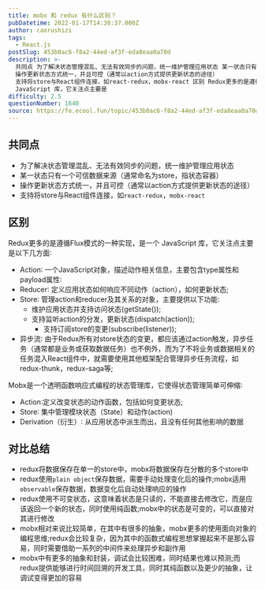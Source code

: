```yaml
---
title: mobx 和 redux 有什么区别？
pubDatetime: 2022-01-17T14:30:37.000Z
author: caorushizi
tags:
  - React.js
postSlug: 453b0ac6-f8a2-44ed-af3f-eda8eaa0a70d
description: >-
  共同点 为了解决状态管理混乱、无法有效同步的问题，统一维护管理应用状态 某一状态只有一个可信数据来源（通常命名为store，指状态容器）
  操作更新状态方式统一，并且可控（通常以action方式提供更新状态的途径）
  支持将store与React组件连接，如react-redux，mobx-react 区别 Redux更多的是遵循Flux模式的一种实现，是一个
  JavaScript 库，它关注点主要是
difficulty: 2.5
questionNumber: 1640
source: https://fe.ecool.fun/topic/453b0ac6-f8a2-44ed-af3f-eda8eaa0a70d
---
```


## 共同点

- 为了解决状态管理混乱、无法有效同步的问题，统一维护管理应用状态
- 某一状态只有一个可信数据来源（通常命名为store，指状态容器）
- 操作更新状态方式统一，并且可控（通常以action方式提供更新状态的途径）
- 支持将store与React组件连接，如`react-redux`，`mobx-react`

## 区别

Redux更多的是遵循Flux模式的一种实现，是一个 JavaScript 库，它关注点主要是以下几方面∶

- Action∶ 一个JavaScript对象，描述动作相关信息，主要包含type属性和payload属性∶
- Reducer∶ 定义应用状态如何响应不同动作（action），如何更新状态;
- Store∶ 管理action和reducer及其关系的对象，主要提供以下功能∶
  - 维护应用状态并支持访问状态(getState());
  - 支持监听action的分发，更新状态(dispatch(action));
    - 支持订阅store的变更(subscribe(listener));
- 异步流∶ 由于Redux所有对store状态的变更，都应该通过action触发，异步任务（通常都是业务或获取数据任务）也不例外，而为了不将业务或数据相关的任务混入React组件中，就需要使用其他框架配合管理异步任务流程，如redux-thunk，redux-saga等;

Mobx是一个透明函数响应式编程的状态管理库，它使得状态管理简单可伸缩∶

- Action∶定义改变状态的动作函数，包括如何变更状态;
- Store∶ 集中管理模块状态（State）和动作(action)
- Derivation（衍生）∶ 从应用状态中派生而出，且没有任何其他影响的数据

## 对比总结

- redux将数据保存在单一的store中，mobx将数据保存在分散的多个store中
- redux使用`plain object`保存数据，需要手动处理变化后的操作;mobx适用`observable`保存数据，数据变化后自动处理响应的操作
- redux使用不可变状态，这意味着状态是只读的，不能直接去修改它，而是应该返回一个新的状态，同时使用纯函数;mobx中的状态是可变的，可以直接对其进行修改
- mobx相对来说比较简单，在其中有很多的抽象，mobx更多的使用面向对象的编程思维;redux会比较复杂，因为其中的函数式编程思想掌握起来不是那么容易，同时需要借助一系列的中间件来处理异步和副作用
- mobx中有更多的抽象和封装，调试会比较困难，同时结果也难以预测;而redux提供能够进行时间回溯的开发工具，同时其纯函数以及更少的抽象，让调试变得更加的容易
